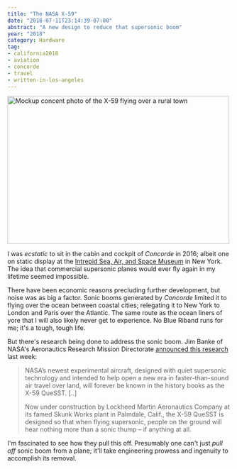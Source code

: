 ```yaml
---
title: "The NASA X-59"
date: "2018-07-11T23:14:39-07:00"
abstract: "A new design to reduce that supersonic boom"
year: "2018"
category: Hardware
tag:
- california2018
- aviation
- concorde
- travel
- written-in-los-angeles
---
```

<p><img src="https://rubenerd.com/files/2018/low-boom@1x.jpg" srcset="https://rubenerd.com/files/2018/low-boom@1x.jpg 1x, https://rubenerd.com/files/2018/low-boom@2x.jpg 2x" alt="Mockup concent photo of the X-59 flying over a rural town" style="width:500px; height:333px;" /></p>

I was *ecstatic* to sit in the cabin and cockpit of *Concorde* in 2016; albeit one on static display at the [Intrepid Sea, Air, and Space Museum] in New York. The idea that commercial supersonic planes would ever fly again in my lifetime seemed impossible.

There have been economic reasons precluding further development, but noise was as big a factor. Sonic booms generated by *Concorde* limited it to flying over the ocean between coastal cities; relegating it to New York to London and Paris over the Atlantic. The same route as the ocean liners of yore that I will also likely never get to experience. No Blue Riband runs for me; it's a tough, tough life.

But there's research being done to address the sonic boom. Jim Banke of NASA's Aeronautics Research Mission Directorate [announced this research] last week:

> NASA’s newest experimental aircraft, designed with quiet supersonic technology and intended to help open a new era in faster-than-sound air travel over land, will forever be known in the history books as the X-59 QueSST. [..]
>
> Now under construction by Lockheed Martin Aeronautics Company at its famed Skunk Works plant in Palmdale, Calif., the X-59 QueSST is designed so that when flying supersonic, people on the ground will hear nothing more than a sonic thump – if anything at all. 

I'm fascinated to see how they pull this off. Presumably one can't just *pull off* sonic boom from a plane; it'll take engineering prowess and ingenuity to accomplish its removal.

[announced this research]: https://www.nasa.gov/aero/nasa-experimental-supersonic-aircraft-x-59-quesst "NASA’s Experimental Supersonic Aircraft Now Known as X-59 QueSST"
[Intrepid Sea, Air, and Space Museum]: https://www.intrepidmuseum.org/

